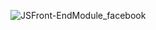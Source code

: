 
![JSFront-EndModule_facebook](https://github.com/user-attachments/assets/a3fc227c-15c5-4edf-8e6e-4aba593abbfd)
